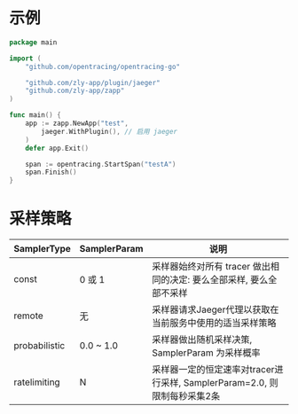 
# 示例

```go
package main

import (
	"github.com/opentracing/opentracing-go"

	"github.com/zly-app/plugin/jaeger"
	"github.com/zly-app/zapp"
)

func main() {
	app := zapp.NewApp("test",
		jaeger.WithPlugin(), // 启用 jaeger
	)
	defer app.Exit()

	span := opentracing.StartSpan("testA")
	span.Finish()
}

```

# 采样策略

| SamplerType   | SamplerParam | 说明                                                                      |
| ------------- | ------------ | ------------------------------------------------------------------------- |
| const         | 0 或 1       | 采样器始终对所有 tracer 做出相同的决定: 要么全部采样, 要么全部不采样      |
| remote        | 无           | 采样器请求Jaeger代理以获取在当前服务中使用的适当采样策略                  |
| probabilistic | 0.0 ~ 1.0    | 采样器做出随机采样决策, SamplerParam 为采样概率                           |
| ratelimiting  | N            | 采样器一定的恒定速率对tracer进行采样, SamplerParam=2.0, 则限制每秒采集2条 |
